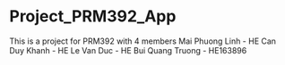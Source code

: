 # Project_PRM392_App
This is a project for PRM392 with 4 members
Mai Phuong Linh - HE
Can Duy Khanh - HE
Le Van Duc - HE
Bui Quang Truong - HE163896

